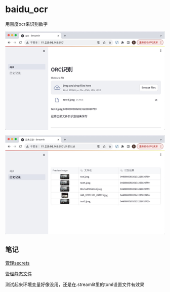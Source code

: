 # baidu_ocr
用百度ocr来识别数字


![](README/a.jpg)

![](README/b.jpg)

## 笔记

[管理secrets](https://docs.streamlit.io/library/advanced-features/secrets-management)


[管理静态文件](https://docs.streamlit.io/library/advanced-features/static-file-serving)


测试起来环境变量好像没用，还是在.streamlit里的toml设置文件有效果
